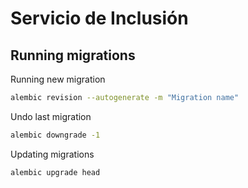 # Servicio de Inclusión

## Running migrations

Running new migration

```bash
alembic revision --autogenerate -m "Migration name"
```

Undo last migration

```bash
alembic downgrade -1
```

Updating migrations

```bash
alembic upgrade head
```
